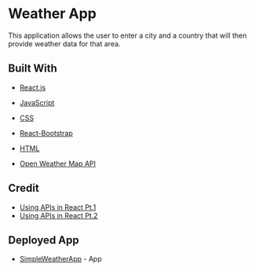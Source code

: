 # Weather App

This application allows the user to enter a city and a country that will then provide weather data for that area.

## Built With

* [React.js](https://reactjs.org/)

* [JavaScript](https://developer.mozilla.org/en-US/docs/Web/JavaScript)

* [CSS](https://developer.mozilla.org/en-US/docs/Web/CSS)

* [React-Bootstrap](https://getbootstrap.com/)

* [HTML](https://developer.mozilla.org/en-US/docs/Web/HTML)

* [Open Weather Map API](https://openweathermap.org)

## Credit
* [Using APIs in React Pt.1](https://www.youtube.com/watch?v=204C9yNeOYI)
* [Using APIs in React Pt.2](https://www.youtube.com/watch?v=P0vsGO4svUM&t=605s)

## Deployed App
* [SimpleWeatherApp](https://simple-weather-app-mg.herokuapp.com) - App